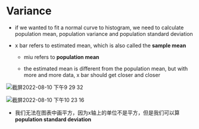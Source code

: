 # Variance

- if we wanted to fit a normal curve to histogram, we need to calculate population mean, population variance and population standard deviation 

- x bar refers to estimated mean, which is also called the **sample mean**
    - miu refers to **population mean**

    - the estimated mean is different from the population mean, but with more and more data, x bar should get closer and closer
    
    
![截屏2022-08-10 下午9 29 32](https://user-images.githubusercontent.com/93849914/184049717-c4402486-f162-4a40-ae71-7f00100fcaa6.png)

![截屏2022-08-10 下午10 23 16](https://user-images.githubusercontent.com/93849914/184054351-3e8265de-9647-4eff-ad75-b55704e5d543.png)

- 我们无法在图表中画平方，因为x轴上的单位不是平方，但是我们可以算**population standard deviation**

